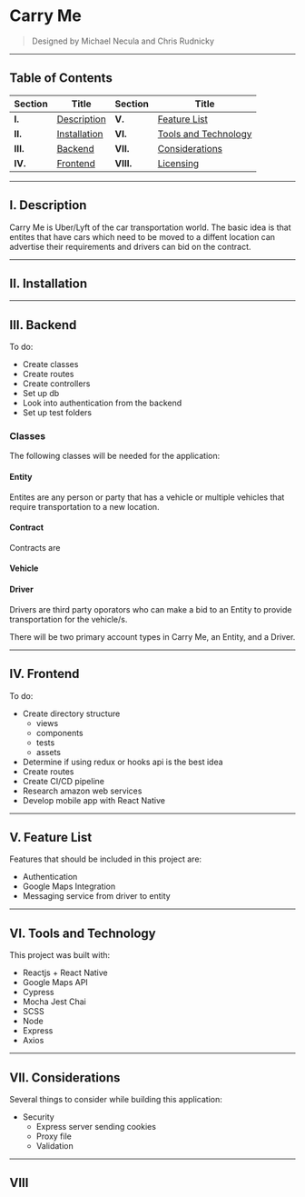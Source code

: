 # Carry Me

> Designed by Michael Necula and Chris Rudnicky

___

## Table of Contents

| Section | Title | Section | Title |
|--|--|--|--|
|**I.**|[Description](#I.-description) | **V.**|[Feature List](#V.-feature-list) |
|**II.**|[Installation](#II.-installation) | **VI.**| [Tools and Technology](#VI.-tools-and-technology) |
|**III.**|[Backend](#III.-backend) | **VII.**| [Considerations](#VII.-considerations)|
|**IV.** |[Frontend](#IV.-frontend) | **VIII.**| [Licensing](#VIII.-licensing) |


___

## I. Description

Carry Me is Uber/Lyft of the car transportation world. The basic idea is that entites that have cars which need to be moved to a diffent location can advertise their requirements and drivers can bid on the contract. 

___

## II. Installation

___

## III. Backend

To do:

- Create classes
- Create routes
- Create controllers
- Set up db
- Look into authentication from the backend
- Set up test folders

### Classes

The following classes will be needed for the application:

#### Entity

Entites are any person or party that has a vehicle or multiple vehicles that require transportation to a new location.

#### Contract

Contracts are 

#### Vehicle

#### Driver

Drivers are third party oporators who can make a bid to an Entity to provide transportation for the vehicle/s.

There will be two primary account types in Carry Me, an Entity, and a Driver.





___

## IV. Frontend

To do:

- Create directory structure
  - views
  - components
  - tests
  - assets
- Determine if using redux or hooks api is the best idea
- Create routes
- Create CI/CD pipeline
- Research amazon web services
- Develop mobile app with React Native

___

## V. Feature List

Features that should be included in this project are:

- Authentication
- Google Maps Integration
- Messaging service from driver to entity

___

## VI. Tools and Technology

This project was built with:

- Reactjs + React Native
- Google Maps API
- Cypress
- Mocha Jest Chai
- SCSS
- Node
- Express
- Axios

___

## VII. Considerations

Several things to consider while building this application:

- Security
  - Express server sending cookies
  - Proxy file
  - Validation  

___

## VIII
